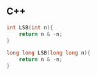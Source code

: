 ## C++
```c++
int LSB(int n){
    return n & -n;
}
```
```c++
long long LSB(long long n){
    return n & -n;
}
```
